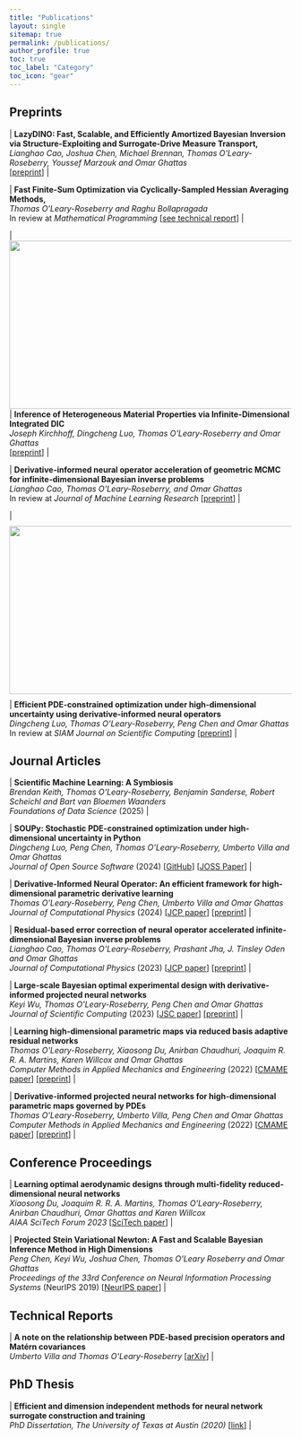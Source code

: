 ```yaml
---
title: "Publications"
layout: single
sitemap: true
permalink: /publications/
author_profile: true
toc: true
toc_label: "Category"
toc_icon: "gear"
---
```


<!-- Please see my [Google Scholar](https://scholar.google.com/citations?user=tEvw5mgAAAAJ&hl=en) for the most up to date information. -->

## Preprints

| **LazyDINO: Fast, Scalable, and Efficiently Amortized Bayesian Inversion via Structure-Exploiting and Surrogate-Drive Measure Transport,** <br> _Lianghao Cao, Joshua Chen, Michael Brennan, Thomas O'Leary-Roseberry, Youssef Marzouk and Omar Ghattas_ <br> [[preprint](/assets/documents/lazydino_submission_arxiv.pdf)] |

| **Fast Finite-Sum Optimization via Cyclically-Sampled Hessian Averaging Methods,** <br> _Thomas O'Leary-Roseberry and Raghu Bollapragada_ <br>  In review at *Mathematical Programming* [[see technical report](https://www.arxiv.org/abs/2408.07268)] |


| <img src="/assets/images/longhorn_compression.gif" width="800" height="300" alt="" align="center" style="margin-bottom:1px;margin-top:1px;margin-left:auto;margin-right:auto;padding-left:auto;padding-right:auto;" /> | **Inference of Heterogeneous Material Properties via Infinite-Dimensional Integrated DIC** <br> _Joseph Kirchhoff, Dingcheng Luo, Thomas O'Leary-Roseberry and Omar Ghattas_ <br>  [[preprint](https://arxiv.org/abs/2408.10217)] |

| **Derivative-informed neural operator acceleration of geometric MCMC for infinite-dimensional Bayesian inverse problems** <br> _Lianghao Cao, Thomas O'Leary-Roseberry, and Omar Ghattas_ <br> In review at *Journal of Machine Learning Research* [[preprint](https://arxiv.org/abs/2403.08220)] |

| <img src="/assets/images/v_controlled_2.png" width="800" height="300" alt="" align="center" style="margin-bottom:10px;margin-top:10px;margin-left:auto;margin-right:auto;padding-left:auto;padding-right:auto;" /> | **Efficient PDE-constrained optimization under high-dimensional uncertainty using derivative-informed neural operators** <br> _Dingcheng Luo, Thomas O'Leary-Roseberry, Peng Chen and Omar Ghattas_ <br> In review at *SIAM Journal on Scientific Computing* [[preprint](https://arxiv.org/abs/2305.20053)] |



## Journal Articles

| **Scientific Machine Learning: A Symbiosis** <br> _Brendan Keith, Thomas O'Leary-Roseberry, Benjamin Sanderse, Robert Scheichl and Bart van Bloemen Waanders_ <br> *Foundations of Data Science* (2025) |


| **SOUPy: Stochastic PDE-constrained optimization under high-dimensional uncertainty in Python** <br> _Dingcheng Luo, Peng Chen, Thomas O'Leary-Roseberry, Umberto Villa and Omar Ghattas_ <br> *Journal of Open Source Software* (2024) [[GitHub](https://github.com/hippylib/soupy)] [[JOSS Paper](https://joss.theoj.org/papers/10.21105/joss.06101)] |



| **Derivative-Informed Neural Operator: An efficient framework for high-dimensional parametric derivative learning** <br> _Thomas O'Leary-Roseberry, Peng Chen, Umberto Villa and Omar Ghattas_ <br> *Journal of Computational Physics* (2024) [[JCP paper](https://www.sciencedirect.com/science/article/pii/S0021999123006502)] [[preprint](https://arxiv.org/abs/2206.10745)] |

<!-- | <img src="/assets/images/residualNO.png" width="300" height="300" alt="" align="center" style="margin-bottom:10px;margin-top:10px;margin-left:auto;margin-right:auto;padding-left:auto;padding-right:auto;" />  -->

| **Residual-based error correction of neural operator accelerated infinite-dimensional Bayesian inverse problems** <br> _Lianghao Cao, Thomas O'Leary-Roseberry, Prashant Jha, J. Tinsley Oden and Omar Ghattas_ <br> *Journal of Computational Physics* (2023) [[JCP paper](https://www.sciencedirect.com/science/article/pii/S0021999123001997)] [[preprint](https://arxiv.org/abs/2210.03008)] |

<!-- | <img src="/assets/images/dipnet_oed.png" width="300" height="300" alt="" align="center" style="margin-bottom:10px;margin-top:10px;margin-left:auto;margin-right:auto;padding-left:auto;padding-right:auto;" />  -->

| **Large-scale Bayesian optimal experimental design with derivative-informed projected neural networks** <br> _Keyi Wu, Thomas O'Leary-Roseberry, Peng Chen and Omar Ghattas_ <br> *Journal of Scientific Computing* (2023) [[JSC paper](https://link.springer.com/article/10.1007/s10915-023-02145-1)] [[preprint](https://arxiv.org/abs/2201.07925)] |

<!-- | <img src="/assets/images/optimal_streamlines.png" width="700" height="700" alt="" align="center" style="margin-bottom:10px;margin-top:10px;margin-left:auto;margin-right:auto;padding-left:auto;padding-right:auto;" />  -->

| **Learning high-dimensional parametric maps via reduced basis adaptive residual networks** <br> _Thomas O'Leary-Roseberry, Xiaosong Du, Anirban Chaudhuri, Joaquim R. R. A. Martins, Karen Willcox and Omar Ghattas_ <br> *Computer Methods in Applied Mechanics and Engineering* (2022) [[CMAME paper](https://www.sciencedirect.com/science/article/pii/S0045782522006855)] [[preprint](https://arxiv.org/abs/2112.07096)] |

<!-- | <img src="/assets/images/dipnet.png" width="700" height="700" alt="" align="center" style="margin-bottom:10px;margin-top:10px;margin-left:auto;margin-right:auto;padding-left:auto;padding-right:auto;" />  -->

| **Derivative-informed projected neural networks for high-dimensional parametric maps governed by PDEs** <br> _Thomas O'Leary-Roseberry, Umberto Villa, Peng Chen and Omar Ghattas_ <br> *Computer Methods in Applied Mechanics and Engineering* (2022) [[CMAME paper](https://www.sciencedirect.com/science/article/pii/S0045782521005302)] [[preprint](https://arxiv.org/abs/2011.15110)] |




## Conference Proceedings

| **Learning optimal aerodynamic designs through multi-fidelity reduced-dimensional neural networks** <br> _Xiaosong Du, Joaquim R. R. A. Martins, Thomas O'Leary-Roseberry, Anirban Chaudhuri, Omar Ghattas and Karen Willcox_ <br> *AIAA SciTech Forum 2023* [[SciTech paper](https://arc.aiaa.org/doi/10.2514/6.2023-0334)] |

<!-- | <img src="/assets/images/pSVN.png" width="300" height="300" alt="" align="left" style="display:block;margin-bottom:15px;margin-top:0px;margin-left:auto;margin-right:auto;padding-left:auto;padding-right:auto;" />  -->

| **Projected Stein Variational Newton: A Fast and Scalable Bayesian Inference Method in High Dimensions** <br> _Peng Chen, Keyi Wu, Joshua Chen, Thomas O'Leary Roseberry and Omar Ghattas_ <br> *Proceedings of the 33rd Conference on Neural Information Processing Systems* (NeurIPS 2019) [[NeurIPS paper](http://papers.neurips.cc/paper/9649-projected-stein-variational-newton-a-fast-and-scalable-bayesian-inference-method-in-high-dimensions.pdf)] |

## Technical Reports

| **A note on the relationship between PDE-based precision operators and Matérn covariances** <br> _Umberto Villa and Thomas O'Leary-Roseberry_ [[arXiv](https://arxiv.org/abs/2407.00471)] |


<!-- | <img src="/assets/images/22_sample_vel.png" width="300" height="300" alt="" align="left" style="display:block;margin-bottom:10px;margin-top:10px;margin-left:auto;margin-right:auto;padding-left:auto;padding-right:auto;" />  -->

## PhD Thesis

| **Efficient and dimension independent methods for neural network surrogate construction and training** <br> _PhD Dissertation, The University of Texas at Austin (2020)_ [[link](https://repositories.lib.utexas.edu/items/53c3b97d-0961-4143-99b4-07d9a8319f19)] |

